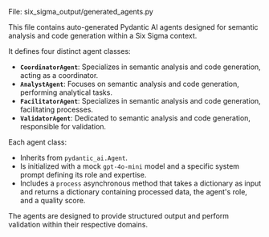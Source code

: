 File: six_sigma_output/generated_agents.py

This file contains auto-generated Pydantic AI agents designed for semantic analysis and code generation within a Six Sigma context.

It defines four distinct agent classes:

- **`CoordinatorAgent`**: Specializes in semantic analysis and code generation, acting as a coordinator.
- **`AnalystAgent`**: Focuses on semantic analysis and code generation, performing analytical tasks.
- **`FacilitatorAgent`**: Specializes in semantic analysis and code generation, facilitating processes.
- **`ValidatorAgent`**: Dedicated to semantic analysis and code generation, responsible for validation.

Each agent class:
- Inherits from `pydantic_ai.Agent`.
- Is initialized with a mock `gpt-4o-mini` model and a specific system prompt defining its role and expertise.
- Includes a `process` asynchronous method that takes a dictionary as input and returns a dictionary containing processed data, the agent's role, and a quality score.

The agents are designed to provide structured output and perform validation within their respective domains.